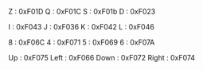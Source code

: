 Z : 0xF01D
Q : 0xF01C
S : 0xF01b
D : 0xF023


I : 0xF043
J : 0xF036
K : 0xF042
L : 0xF046

8 : 0xF06C
4 : 0xF071
5 : 0xF069
6 : 0xF07A

Up : 0xF075
Left : 0xF066
Down : 0xF072
Right : 0xF074

